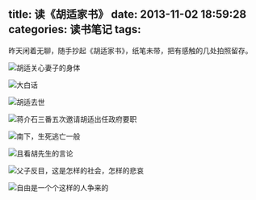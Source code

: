 title: 读《胡适家书》
date: 2013-11-02 18:59:28
categories: 读书笔记
tags:
---
昨天闲着无聊，随手抄起《胡适家书》，纸笔未带，把有感触的几处拍照留存。

![胡适关心妻子的身体](http://ww1.sinaimg.cn/large/5e8cb366jw1ea6westgxej21kw16o7np.jpg)

<!--more-->

![大白话](http://ww1.sinaimg.cn/large/5e8cb366jw1ea6wgm8eomj21kw16oask.jpg)

![胡适去世](http://ww2.sinaimg.cn/large/5e8cb366jw1ea6whokwq4j21kw16oawq.jpg)

![蒋介石三番五次邀请胡适出任政府要职](http://ww4.sinaimg.cn/large/5e8cb366jw1ea6ws010cmj21kw16oqov.jpg)

![南下，生死逃亡一般](http://ww1.sinaimg.cn/large/5e8cb366jw1ea6wtjk3dqj21kw16o4iz.jpg)

![且看胡先生的言论](http://ww2.sinaimg.cn/large/5e8cb366jw1ea6wumersnj21kw16o1e5.jpg)

![父子反目，这是怎样的社会，怎样的悲哀](http://ww3.sinaimg.cn/large/5e8cb366jw1ea6wwc99coj21kw16oauq.jpg)

![自由是一个个这样的人争来的](http://ww3.sinaimg.cn/large/5e8cb366jw1ea6wy9ci7bj21kw16o1eo.jpg)
